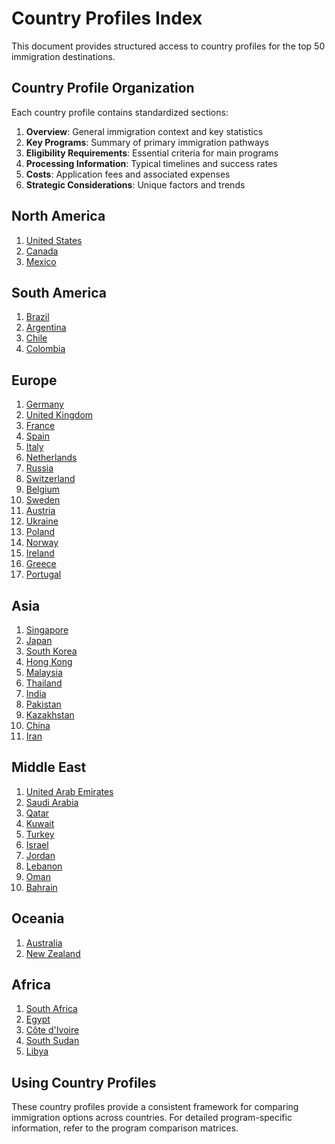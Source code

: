 # Country Profiles Index

This document provides structured access to country profiles for the top 50 immigration destinations.

## Country Profile Organization

Each country profile contains standardized sections:

1. **Overview**: General immigration context and key statistics
2. **Key Programs**: Summary of primary immigration pathways
3. **Eligibility Requirements**: Essential criteria for main programs
4. **Processing Information**: Typical timelines and success rates
5. **Costs**: Application fees and associated expenses
6. **Strategic Considerations**: Unique factors and trends

## North America

1. [United States](country_profiles/north_america/usa.md)
2. [Canada](country_profiles/north_america/canada.md)
3. [Mexico](country_profiles/north_america/mexico.md)

## South America

1. [Brazil](country_profiles/south_america/brazil.md)
2. [Argentina](country_profiles/south_america/argentina.md)
3. [Chile](country_profiles/south_america/chile.md)
4. [Colombia](country_profiles/south_america/colombia.md)

## Europe

1. [Germany](country_profiles/europe/germany.md)
2. [United Kingdom](country_profiles/europe/uk.md)
3. [France](country_profiles/europe/france.md)
4. [Spain](country_profiles/europe/spain.md)
5. [Italy](country_profiles/europe/italy.md)
6. [Netherlands](country_profiles/europe/netherlands.md)
7. [Russia](country_profiles/europe/russia.md)
8. [Switzerland](country_profiles/europe/switzerland.md)
9. [Belgium](country_profiles/europe/belgium.md)
10. [Sweden](country_profiles/europe/sweden.md)
11. [Austria](country_profiles/europe/austria.md)
12. [Ukraine](country_profiles/europe/ukraine.md)
13. [Poland](country_profiles/europe/poland.md)
14. [Norway](country_profiles/europe/norway.md)
15. [Ireland](country_profiles/europe/ireland.md)
16. [Greece](country_profiles/europe/greece.md)
17. [Portugal](country_profiles/europe/portugal.md)

## Asia

1. [Singapore](country_profiles/asia/singapore.md)
2. [Japan](country_profiles/asia/japan.md)
3. [South Korea](country_profiles/asia/south_korea.md)
4. [Hong Kong](country_profiles/asia/hong_kong.md)
5. [Malaysia](country_profiles/asia/malaysia.md)
6. [Thailand](country_profiles/asia/thailand.md)
7. [India](country_profiles/asia/india.md)
8. [Pakistan](country_profiles/asia/pakistan.md)
9. [Kazakhstan](country_profiles/asia/kazakhstan.md)
10. [China](country_profiles/asia/china.md)
11. [Iran](country_profiles/asia/iran.md)

## Middle East

1. [United Arab Emirates](country_profiles/middle_east/uae.md)
2. [Saudi Arabia](country_profiles/middle_east/saudi_arabia.md)
3. [Qatar](country_profiles/middle_east/qatar.md)
4. [Kuwait](country_profiles/middle_east/kuwait.md)
5. [Turkey](country_profiles/middle_east/turkey.md)
6. [Israel](country_profiles/middle_east/israel.md)
7. [Jordan](country_profiles/middle_east/jordan.md)
8. [Lebanon](country_profiles/middle_east/lebanon.md)
9. [Oman](country_profiles/middle_east/oman.md)
10. [Bahrain](country_profiles/middle_east/bahrain.md)

## Oceania

1. [Australia](country_profiles/oceania/australia.md)
2. [New Zealand](country_profiles/oceania/new_zealand.md)

## Africa

1. [South Africa](country_profiles/africa/south_africa.md)
2. [Egypt](country_profiles/africa/egypt.md)
3. [Côte d'Ivoire](country_profiles/africa/cote_divoire.md)
4. [South Sudan](country_profiles/africa/south_sudan.md)
5. [Libya](country_profiles/africa/libya.md)

## Using Country Profiles

These country profiles provide a consistent framework for comparing immigration options across countries. For detailed program-specific information, refer to the program comparison matrices.